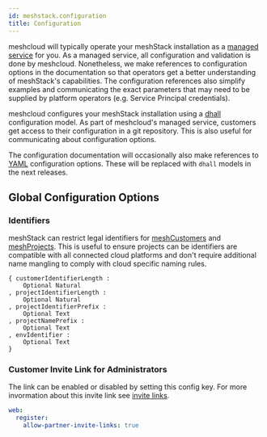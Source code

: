 ```yaml
---
id: meshstack.configuration
title: Configuration
---
```


meshcloud will typically operate your meshStack installation as a [managed service](./meshstack.managed-service.md) for you. As a managed service, all configuration and validation is done by meshcloud. Nonetheless, we make references to configuration options in the documentation so that operators get a better understanding of meshStack's capabilities. The configuration references also simplify examples and communicating the exact parameters that may need to be supplied by platform operators (e.g. Service Principal credentials).

meshcloud configures your meshStack installation using a [dhall](https://dhall-lang.org/) configuration model. As part of meshcloud's managed service, customers get access to their configuration in a git repository. This is also useful for communicating about configuration options.

The configuration documentation will occasionally also make references to [YAML](https://en.wikipedia.org/wiki/YAML) configuration options. These will be replaced with `dhall` models in the next releases.

## Global Configuration Options

### Identifiers

meshStack can restrict legal identifiers for [meshCustomers](./meshcloud.customer.md) and [meshProjects](./meshcloud.project.md). This is useful to ensure projects can be identifiers are compatible with all connected cloud platforms and don't require additional name mangling to comply with cloud specific naming rules.

```dhall
{ customerIdentifierLength :
    Optional Natural
, projectIdentifierLength :
    Optional Natural
, projectIdentifierPrefix :
    Optional Text
, projectNamePrefix :
    Optional Text
, envIdentifier :
    Optional Text
}
```

### Customer Invite Link for Administrators

The link can be enabled or disabled by setting this config key. For more invormation about this invite link see [invite links](administration.customers.md#invite-customer-via-link).

```yaml
web:
  register:
    allow-partner-invite-links: true
```


